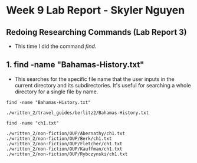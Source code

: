 # **Week 9 Lab Report - Skyler Nguyen**

## Redoing Researching Commands (Lab Report 3)

* This time I did the command *find*.

## 1. **find -name "Bahamas-History.txt"**

* This searches for the specific file name that the user inputs in the current directory and its subdirectories. It's useful for searching a whole directory for a single file by name.

```
find -name "Bahamas-History.txt"

./written_2/travel_guides/berlitz2/Bahamas-History.txt
```

```
find -name "ch1.txt"

./written_2/non-fiction/OUP/Abernathy/ch1.txt
./written_2/non-fiction/OUP/Berk/ch1.txt
./written_2/non-fiction/OUP/Fletcher/ch1.txt
./written_2/non-fiction/OUP/Kauffman/ch1.txt
./written_2/non-fiction/OUP/Rybczynski/ch1.txt
```


